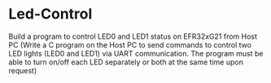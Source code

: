 # Led-Control
Build a program to control LED0 and LED1 status on EFR32xG21 from Host PC (Write a C program on the Host PC to send commands to control two LED lights (LED0 and LED1) via UART communication. The program must be able to turn on/off each LED separately or both at the same time upon request)
